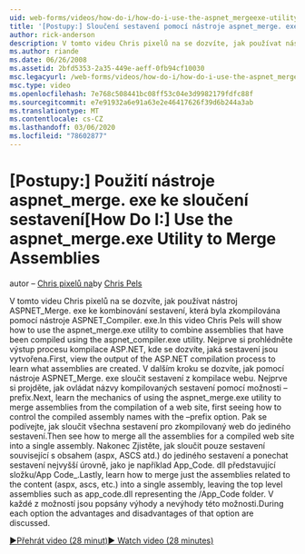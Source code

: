 ```yaml
---
uid: web-forms/videos/how-do-i/how-do-i-use-the-aspnet_mergeexe-utility-to-merge-assemblies
title: '[Postupy:] Sloučení sestavení pomocí nástroje aspnet_merge. exe | Microsoft Docs'
author: rick-anderson
description: V tomto videu Chris pixelů na se dozvíte, jak používat nástroj aspnet_merge. exe ke kombinování sestavení kompilovaných pomocí aspnet_compiler. exe utilit...
ms.author: riande
ms.date: 06/26/2008
ms.assetid: 2bfd5353-2a35-449e-aeff-0fb94cf10030
msc.legacyurl: /web-forms/videos/how-do-i/how-do-i-use-the-aspnet_mergeexe-utility-to-merge-assemblies
msc.type: video
ms.openlocfilehash: 7e768c508441bc08ff53c04e3d9982179fdfc88f
ms.sourcegitcommit: e7e91932a6e91a63e2e46417626f39d6b244a3ab
ms.translationtype: MT
ms.contentlocale: cs-CZ
ms.lasthandoff: 03/06/2020
ms.locfileid: "78602877"
---
```

# <a name="how-do-i-use-the-aspnet_mergeexe-utility-to-merge-assemblies"></a><span data-ttu-id="27426-103">[Postupy:] Použití nástroje aspnet_merge. exe ke sloučení sestavení</span><span class="sxs-lookup"><span data-stu-id="27426-103">[How Do I:] Use the aspnet_merge.exe Utility to Merge Assemblies</span></span>

<span data-ttu-id="27426-104">autor – [Chris pixelů na](https://twitter.com/chrispels)</span><span class="sxs-lookup"><span data-stu-id="27426-104">by [Chris Pels](https://twitter.com/chrispels)</span></span>

<span data-ttu-id="27426-105">V tomto videu Chris pixelů na se dozvíte, jak používat nástroj ASPNET\_Merge. exe ke kombinování sestavení, která byla zkompilována pomocí nástroje ASPNET\_Compiler. exe.</span><span class="sxs-lookup"><span data-stu-id="27426-105">In this video Chris Pels will show how to use the aspnet\_merge.exe utility to combine assemblies that have been compiled using the aspnet\_compiler.exe utility.</span></span> <span data-ttu-id="27426-106">Nejprve si prohlédněte výstup procesu kompilace ASP.NET, kde se dozvíte, jaká sestavení jsou vytvořena.</span><span class="sxs-lookup"><span data-stu-id="27426-106">First, view the output of the ASP.NET compilation process to learn what assemblies are created.</span></span> <span data-ttu-id="27426-107">V dalším kroku se dozvíte, jak pomocí nástroje ASPNET\_Merge. exe sloučit sestavení z kompilace webu. Nejprve si projděte, jak ovládat názvy kompilovaných sestavení pomocí možnosti – prefix.</span><span class="sxs-lookup"><span data-stu-id="27426-107">Next, learn the mechanics of using the aspnet\_merge.exe utility to merge assemblies from the compilation of a web site, first seeing how to control the compiled assembly names with the –prefix option.</span></span> <span data-ttu-id="27426-108">Pak se podívejte, jak sloučit všechna sestavení pro zkompilovaný web do jediného sestavení.</span><span class="sxs-lookup"><span data-stu-id="27426-108">Then see how to merge all the assemblies for a compiled web site into a single assembly.</span></span> <span data-ttu-id="27426-109">Nakonec Zjistěte, jak sloučit pouze sestavení související s obsahem (aspx, ASCS atd.) do jediného sestavení a ponechat sestavení nejvyšší úrovně, jako je například App\_Code. dll představující složku/App Code\_.</span><span class="sxs-lookup"><span data-stu-id="27426-109">Lastly, learn how to merge just the assemblies related to the content (aspx, ascs, etc.) into a single assembly, leaving the top level assemblies such as app\_code.dll representing the /App\_Code folder.</span></span> <span data-ttu-id="27426-110">V každé z možností jsou popsány výhody a nevýhody této možnosti.</span><span class="sxs-lookup"><span data-stu-id="27426-110">During each option the advantages and disadvantages of that option are discussed.</span></span>

[<span data-ttu-id="27426-111">&#9654;Přehrát video (28 minut)</span><span class="sxs-lookup"><span data-stu-id="27426-111">&#9654; Watch video (28 minutes)</span></span>](https://channel9.msdn.com/Blogs/ASP-NET-Site-Videos/how-do-i-use-the-aspnet_mergeexe-utility-to-merge-assemblies)
